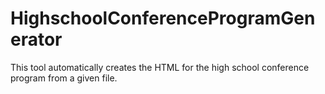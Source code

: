 # HighschoolConferenceProgramGenerator
This tool automatically creates the HTML for the high school conference program from a given file. 
